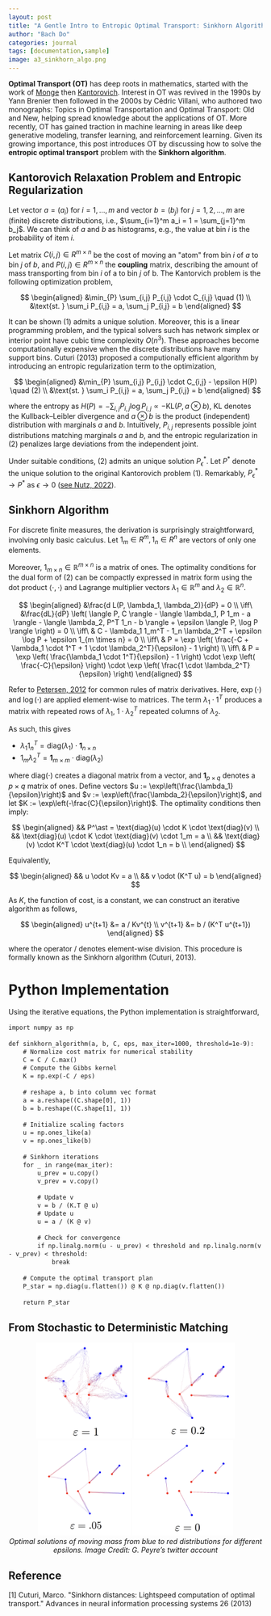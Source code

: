 ```yaml
---
layout: post
title: "A Gentle Intro to Entropic Optimal Transport: Sinkhorn Algorithm"
author: "Bach Do"
categories: journal
tags: [documentation,sample]
image: a3_sinkhorn_algo.png
---
```


**Optimal Transport (OT)** has deep roots in mathematics, started with the work of [Monge](https://tinyurl.com/4aa33a2f) then [Kantorovich](https://tinyurl.com/bdeys323). Interest in OT was revived in the 1990s by Yann Brenier then followed in the 2000s by Cédric Villani, who authored two monographs: Topics in Optimal Transportation and Optimal Transport: Old and New, helping spread knowledge about the applications of OT. More recently, OT has gained traction in machine learning in areas like deep generative modeling, transfer learning, and reinforcement learning. Given its growing importance, this post introduces OT by discussing how to solve the **entropic optimal transport** problem with the **Sinkhorn algorithm**.

## Kantorovich Relaxation Problem and Entropic Regularization

Let vector $a = (a_i)$ for $i = 1, \ldots, m$ and vector $b = (b_j)$ for $j = 1, 2, \ldots, m$ are (finite) discrete distributions, i.e., $\sum_{i=1}^m a_i = 1 = \sum_{j=1}^m b_j$. We can think of $a$ and $b$ as histograms, e.g., the value at bin $i$ is the probability of item $i$. 

Let matrix $C(i,j) \in R^{m \times n}$ be the cost of moving an "atom" from bin $i$ of $a$ to bin $j$ of $b$, and $P(i, j) \in R^{m \times n}$ the **coupling** matrix, describing the amount of mass transporting from bin $i$ of a to bin $j$ of b. The Kantorvich problem is the following optimization problem,

$$
\begin{aligned}
&\min_{P} \sum_{i,j} P_{i,j} \cdot C_{i,j} \quad (1) \\
&\text{st. } \sum_i P_{i,j} = a, \sum_j P_{i,j} = b
\end{aligned}
$$

It can be shown $(1)$ admits a unique solution. Moreover, this is a linear programming problem, and the typical solvers such has network simplex or interior point have cubic time complexity $O(n^3)$. These approaches become computationally expensive when the discrete distributions have many support bins. Cuturi (2013) proposed a computionally efficient algorithm by introducing an entropic regularization term to the optimization,

$$
\begin{aligned}
&\min_{P} \sum_{i,j} P_{i,j} \cdot C_{i,j} - \epsilon H(P) \quad (2) \\
&\text{st. } \sum_i P_{i,j} = a, \sum_j P_{i,j} = b
\end{aligned}
$$

where the entropy as $H(P) = -\sum_{i,j} P_{i,j} \log P_{i,j} \propto -\text{KL}(P, a \otimes b)$, KL denotes the Kullback–Leibler divergence and $a \otimes b$ is the product (independent) distribution with marginals $a$ and $b$. Intuitively, $P_{i,j}$ represents possible joint distributions matching marginals $a$ and $b$, and the entropic regularization in (2) penalizes large deviations from the independent joint. 

Under suitable conditions, (2) admits an unique solution $P_{\epsilon}^\ast$. Let $P^\ast$ denote the unique solution to the original Kantorovich problem (1). Remarkably, $P_\epsilon^* \to P^*$ as $\epsilon \to 0$ ([see Nutz, 2022](https://www.math.columbia.edu/~mnutz/docs/EOT_lecture_notes.pdf)).

## Sinkhorn Algorithm

For discrete finite measures, the derivation is surprisingly straightforward, involving only basic calculus. Let $1_m \in R^m, 1_n \in R^n$ are vectors of only one elements.

Moreover, $1_{m \times n} \in \mathbb{R}^{m \times n}$ is a matrix of ones.  The optimality conditions for the dual form of (2) can be compactly expressed in matrix form using the dot product $\langle \cdot , \cdot \rangle$ and Lagrange multiplier vectors $\lambda_1 \in \mathbb{R}^m$ and $\lambda_2 \in \mathbb{R}^n$.

$$
\begin{aligned}
&\frac{d L(P, \lambda_1, \lambda_2)}{dP} = 0 \\
\iff\ &\frac{dL}{dP} \left( \langle P, C \rangle - \langle \lambda_1, P 1_m - a \rangle - \langle \lambda_2, P^T 1_n - b \rangle + \epsilon \langle P, \log P \rangle \right) = 0 \\
\iff\ & C - \lambda_1 1_m^T - 1_n \lambda_2^T + \epsilon \log P + \epsilon 1_{m \times n} = 0 \\
\iff\ & P = \exp \left( \frac{-C + \lambda_1 \cdot 1^T + 1 \cdot \lambda_2^T}{\epsilon} - 1 \right) \\
\iff\ & P = \exp \left( \frac{\lambda_1 \cdot 1^T}{\epsilon} - 1 \right) \cdot \exp \left( \frac{-C}{\epsilon} \right) \cdot \exp \left( \frac{1 \cdot \lambda_2^T}{\epsilon} \right)
\end{aligned}
$$

Refer to [Petersen, 2012](https://www.math.uwaterloo.ca/~hwolkowi/matrixcookbook.pdf) for common rules of matrix derivatives. Here, $\exp(\cdot)$ and $\log(\cdot)$ are applied element-wise to matrices. The term $\lambda_1 \cdot 1^T$ produces a matrix with repeated rows of $\lambda_1$, $1 \cdot \lambda_2^T$ repeated columns of $\lambda_2$. 

As such, this gives  

- $\lambda_1 1_n^T = \text{diag}(\lambda_1) \cdot \mathbf{1}_{n \times n}$ 
- $1_m \lambda_2^T = \mathbf{1}_{m \times m} \cdot \text{diag}(\lambda_2)$

where $\text{diag}(\cdot)$ creates a diagonal matrix from a vector, and $\mathbf{1}_{p \times q}$ denotes a $p \times q$ matrix of ones. Define vectors $u := \exp\left(\frac{\lambda_1}{\epsilon}\right)$ and $v := \exp\left(\frac{\lambda_2}{\epsilon}\right)$, and let $K := \exp\left(-\frac{C}{\epsilon}\right)$. The optimality conditions then imply:

$$
\begin{aligned}
&& P^\ast = \text{diag}(u) \cdot K \cdot \text{diag}(v) \\
&& \text{diag}(u) \cdot K \cdot \text{diag}(v) \cdot 1_m = a \\
&& \text{diag}(v) \cdot K^T \cdot \text{diag}(u) \cdot 1_n = b \\
\end{aligned}
$$

Equivalently,

$$
\begin{aligned}
&& u \odot Kv = a \\
&& v \odot (K^T u) = b
\end{aligned}
$$

As $K$, the function of cost, is a constant, we can construct an iterative algorithm as follows,

$$
\begin{aligned}
u^{t+1} &= a / Kv^{t} \\
v^{t+1} &= b / (K^T u^{t+1})  
\end{aligned}
$$

where the operator $/$ denotes element-wise division. This procedure is formally known as the Sinkhorn algorithm (Cuturi, 2013).

# Python Implementation

Using the iterative equations, the Python implementation is straightforward,

```
import numpy as np

def sinkhorn_algorithm(a, b, C, eps, max_iter=1000, threshold=1e-9):
    # Normalize cost matrix for numerical stability
    C = C / C.max()
    # Compute the Gibbs kernel
    K = np.exp(-C / eps)

    # reshape a, b into column vec format
    a = a.reshape((C.shape[0], 1))
    b = b.reshape((C.shape[1], 1))

    # Initialize scaling factors
    u = np.ones_like(a)
    v = np.ones_like(b)

    # Sinkhorn iterations
    for _ in range(max_iter):
        u_prev = u.copy()
        v_prev = v.copy()

        # Update v
        v = b / (K.T @ u)
        # Update u
        u = a / (K @ v)

        # Check for convergence
        if np.linalg.norm(u - u_prev) < threshold and np.linalg.norm(v - v_prev) < threshold:
            break

    # Compute the optimal transport plan
    P_star = np.diag(u.flatten()) @ K @ np.diag(v.flatten())

    return P_star
```

## From Stochastic to Deterministic Matching

<p align="center">
<img src="https://github.com/bachvietdo01/bachvietdo01.github.io/blob/main/assets/img/a3_sinkhorn_eps100.png?raw=true" alt="eps100" width="190"/>
<img src="https://github.com/bachvietdo01/bachvietdo01.github.io/blob/main/assets/img/a3_sinkhorn_eps020.png?raw=true" alt="eps020" width="200"/>
<img src="https://github.com/bachvietdo01/bachvietdo01.github.io/blob/main/assets/img/a3_sinkhorn_eps005.png?raw=true" alt="eps005" width="185"/>
<img src="https://github.com/bachvietdo01/bachvietdo01.github.io/blob/main/assets/img/a3_sinkhorn_eps000.png?raw=true" alt="eps000" width="200"/>
<br>
<em>Optimal solutions of moving mass from blue to red distributions for different epsilons. Image Credit: G. Peyre’s twitter account</em>
</p>


## Reference

[1] Cuturi, Marco. "Sinkhorn distances: Lightspeed computation of optimal transport." Advances in neural information processing systems 26 (2013)






